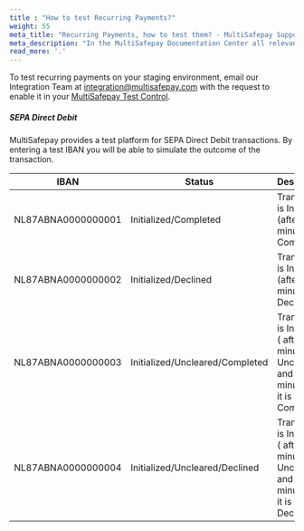 ```yaml
---
title : "How to test Recurring Payments?"
weight: 55
meta_title: "Recurring Payments, how to test them? - MultiSafepay Support"
meta_description: "In the MultiSafepay Documentation Center all relevant information regarding our Plugins and API. As well as Support pages for Payment Method, Tools and General Questions. You can also find the contact details of our Support Team and Integration Team."
read_more: '.'
---
```

To test recurring payments on your staging environment, email our Integration Team at <integration@multisafepay.com> with the request to enable it in your 
[MultiSafepay Test Control](https://testmerchant.multisafepay.com/).


##### SEPA Direct Debit

MultiSafepay provides a test platform for SEPA Direct Debit transactions. By entering a test IBAN you will be able to simulate the outcome of the transaction.

| **IBAN** | **Status** | **Description** |
---|---|---
NL87ABNA0000000001 | Initialized/Completed | Transaction is Initialized (after 2 minutes it is Completed)
NL87ABNA0000000002 | Initialized/Declined | Transaction is Initialized (after 2 minutes it is Declined)
NL87ABNA0000000003 | Initialized/Uncleared/Completed | Transaction is Initialized ( after 2 minutes it is Uncleared, and 1 minute later it is Completed)
NL87ABNA0000000004 | Initialized/Uncleared/Declined | Transaction is Initialized ( after 2 minutes it is Uncleared, and 1 minute later it is Declined)
